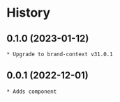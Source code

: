 # History

## 0.1.0 (2023-01-12)
    * Upgrade to brand-context v31.0.1

## 0.0.1 (2022-12-01)
    * Adds component
